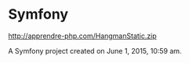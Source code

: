 Symfony
=======

http://apprendre-php.com/HangmanStatic.zip

A Symfony project created on June 1, 2015, 10:59 am.
